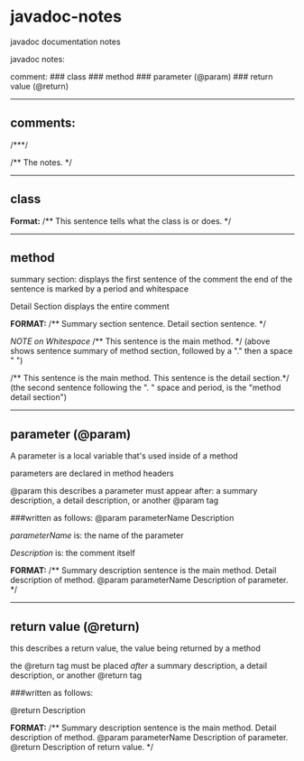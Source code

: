# javadoc-notes
javadoc documentation notes

javadoc notes:

comment:
	### class
	### method
	### parameter (@param)
	### return value (@return)

----------------------------------------

## comments:

/***/

/** The notes. */

----------------------------------------

## class

**Format:**
/** This sentence tells what the class is or does. */

----------------------------------------

## method

summary section:
	displays the first sentence of the comment
	the end of the sentence is marked by a period and whitespace

Detail Section
	displays the entire comment

**FORMAT:**
/** Summary section sentence. Detail section sentence. */

*NOTE on Whitespace*
/** This sentence is the main method. */
(above shows sentence summary of method section, followed by a "." then a space " ")

/** This sentence is the main method. This sentence is the detail section.*/
(the second sentence following the ". " space and period, is the "method detail section")

-------------------------------------------

## parameter (@param)

A parameter is a local variable that's used inside of a method 

parameters are declared in method headers

@param
	this describes a parameter
	must appear after: 
		a summary description, 
		a detail description, 
		or another @param tag

###written as follows:
@param parameterName Description

  *parameterName* is: the name of the parameter 

  *Description* is:  the comment itself 

**FORMAT:**
/** Summary description sentence is the main method. 
Detail description of method.
@param parameterName Description of parameter.
*/

-------------------------------------------------

## return value (@return)

this describes a return value, the value being returned by a method 

the @return tag must be placed *after* a summary description, a detail description, or another @return tag

###written as follows:

@return Description

**FORMAT:**
/** Summary description sentence is the main method. 
Detail description of method.
@param parameterName Description of parameter.
@return Description of return value.
*/





